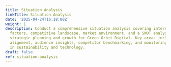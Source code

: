 ```yaml
---
title: Situation Analysis
linkTitle: Situation Analysis
date: '2025-04-24T16:18:00Z'
weight: 1
description: Conduct a comprehensive situation analysis covering internal and external
  factors, competitive landscape, market environment, and a SWOT analysis to inform
  strategic planning and growth for Green Orbit Digital. Key areas include mission
  alignment, audience insights, competitor benchmarking, and monitoring macro trends
  in sustainability and technology.
draft: false
ref: situation-analysis
---
```


